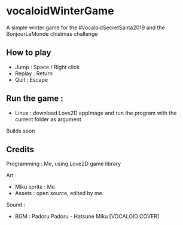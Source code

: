 # vocaloidWinterGame
A simple winter game for the #vocaloidSecretSanta2019 and the BonjourLeMonde chistmas challenge

## How to play

* Jump : Space / Right click
* Replay : Return
* Quit : Escape

## Run the game :

* Linux : download Love2D appImage and run the program with the current folder as argument

Builds soon

## Credits

Programming : Me, using Love2D game library

Art :
* Miku sprite : Me
* Assets : open source, edited by me.

Sound :
* BGM : Padoru Padoru - Hatsune Miku [VOCALOID COVER]

